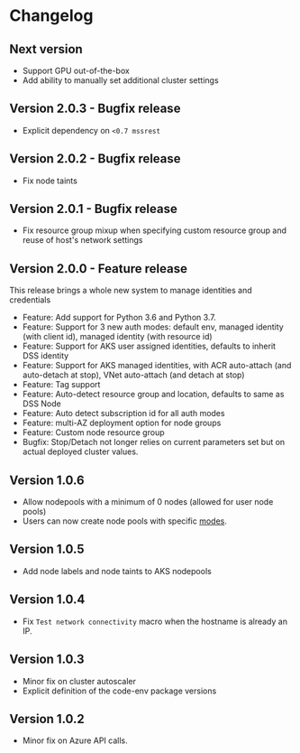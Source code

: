 # Changelog

## Next version

- Support GPU out-of-the-box
- Add ability to manually set additional cluster settings

## Version 2.0.3 - Bugfix release

- Explicit dependency on `<0.7 mssrest`

## Version 2.0.2 - Bugfix release

- Fix node taints

## Version 2.0.1 - Bugfix release

- Fix resource group mixup when specifying custom resource group and reuse of host's network settings

## Version 2.0.0 - Feature release

This release brings a whole new system to manage identities and credentials

- Feature: Add support for Python 3.6 and Python 3.7.
- Feature: Support for 3 new auth modes:  default env, managed identity (with client id), managed identity (with resource id)
- Feature: Support for AKS user assigned identities, defaults to inherit DSS identity
- Feature: Support for AKS managed identities, with ACR auto-attach (and auto-detach at stop), VNet auto-attach (and detach at stop)
- Feature: Tag support
- Feature: Auto-detect resource group and location, defaults to same as DSS Node
- Feature: Auto detect subscription id for all auth modes
- Feature: multi-AZ deployment option for node groups
- Feature: Custom node resource group
- Bugfix: Stop/Detach not longer relies on current parameters set but on actual deployed cluster values.

## Version 1.0.6

- Allow nodepools with a minimum of 0 nodes (allowed for user node pools)
- Users can now create node pools with specific [modes](https://docs.microsoft.com/en-us/azure/aks/use-system-pools#system-and-user-node-pools).

## Version 1.0.5
- Add node labels and node taints to AKS nodepools

## Version 1.0.4
- Fix `Test network connectivity` macro when the hostname is already an IP.

## Version 1.0.3

- Minor fix on cluster autoscaler
- Explicit definition of the code-env package versions

## Version 1.0.2

- Minor fix on Azure API calls.
